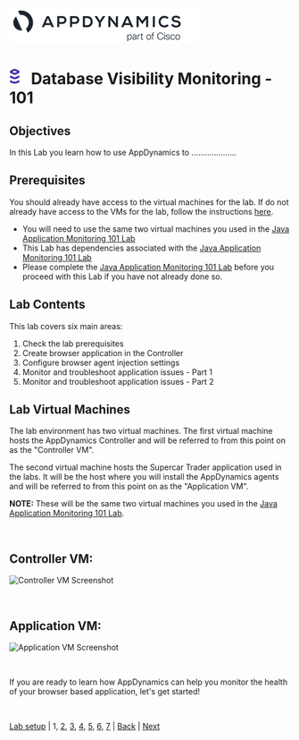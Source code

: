 ![APPD LOGO](./assets/images/appd-logo.png)

![Lab Icon](./assets/images/lab-icon.png) Database Visibility Monitoring - 101
=========================================================================

## Objectives

In this Lab you learn how to use AppDynamics to ....................


## Prerequisites

You should already have access to the virtual machines for the lab.  If do not already have access to the VMs for the lab, follow the instructions [here](../appd-sandbox-setup-101/lab-exercise-01.md).

  
- You will need to use the same two virtual machines you used in the [Java Application Monitoring 101 Lab](../appd-apm-java-101/lab-exercise-01.md)
- This Lab has dependencies associated with the [Java Application Monitoring 101 Lab](../appd-apm-java-101/lab-exercise-01.md)
- Please complete the [Java Application Monitoring 101 Lab](../appd-apm-java-101/lab-exercise-01.md) before you proceed with this Lab if you have not already done so.


## Lab Contents
This lab covers six main areas:

1. Check the lab prerequisites 
2. Create browser application in the Controller
3. Configure browser agent injection settings
4. Monitor and troubleshoot application issues - Part 1
5. Monitor and troubleshoot application issues - Part 2


## Lab Virtual Machines

The lab environment has two virtual machines.  The first virtual machine hosts the AppDynamics Controller and will be referred to from this point on as the "Controller VM".  

The second virtual machine hosts the Supercar Trader application used in the labs.  It will be the host where you will install the AppDynamics agents and will be referred to from this point on as the "Application VM".

**NOTE:** These will be the same two virtual machines you used in the [Java Application Monitoring 101 Lab](../appd-apm-java-101/lab-exercise-01.md).

<br>

## Controller VM:
![Controller VM Screenshot](./assets/images/01-controller-vm.png)

<br>

## Application VM:
![Application VM Screenshot](./assets/images/01-application-vm.png)

<br>

If you are ready to learn how AppDynamics can help you monitor the health of your browser based application, let's get started!   

<br>

[Lab setup](../appd-vm-setup-101/lab-exercise-01.md) | 1, [2](lab-exercise-02.md), [3](lab-exercise-03.md), [4](lab-exercise-04.md), [5](lab-exercise-05.md), [6](lab-exercise-06.md), [7](lab-exercise-07.md) | [Back](../appd-sandbox-setup-101/lab-exercise-01.md) | [Next](lab-exercise-02.md)
